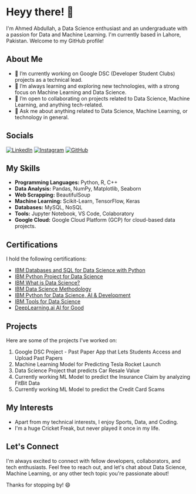 # Heyy there! 👋

I'm Ahmed Abdullah, a Data Science enthusiast and an undergraduate with a passion for Data and Machine Learning. I'm currently based in Lahore, Pakistan. Welcome to my GitHub profile!

## About Me

- 🔭 I’m currently working on Google DSC (Developer Student Clubs) projects as a technical lead.
- 🌱 I’m always learning and exploring new technologies, with a strong focus on Machine Learning and Data Science.
- 👯 I’m open to collaborating on projects related to Data Science, Machine Learning, and anything tech-related.
- 💬 Ask me about anything related to Data Science, Machine Learning, or technology in general.

## Socials
[![LinkedIn](https://img.shields.io/badge/LinkedIn-%230077B5.svg?logo=linkedin&logoColor=white)](https://www.linkedin.com/in/ahmedembedded) 
[![Instagram](https://img.shields.io/badge/Instagram-%23E4405F.svg?logo=Instagram&logoColor=white)](https://www.instagram.com/ahmedembedded/) [![GitHub](https://img.shields.io/badge/GitHub-%23121011.svg?logo=GitHub&logoColor=white)](https://github.com/ahmedembeddedx/)


## My Skills

- **Programming Languages:** Python, R, C++
- **Data Analysis:** Pandas, NumPy, Matplotlib, Seaborn
- **Web Scrapping:** BeautifulSoup
- **Machine Learning:** Scikit-Learn, TensorFlow, Keras
- **Databases:** MySQL, NoSQL
- **Tools:** Jupyter Notebook, VS Code, Colaboratory
- **Google Cloud:** Google Cloud Platform (GCP) for cloud-based data projects.

## Certifications

I hold the following certifications:

- [IBM Databases and SQL for Data Science with Python](https://www.coursera.org/account/accomplishments/certificate/DHV92VFF2PB6)
- [IBM Python Project for Data Science](https://www.coursera.org/account/accomplishments/certificate/3H4DWQ84VR3D)
- [IBM What is Data Science?](https://www.coursera.org/account/accomplishments/certificate/9WVZ6B8E5FRH) 
- [IBM Data Science Methodology](https://www.coursera.org/account/accomplishments/certificate/U2HFLHLKQ8GC)
- [IBM Python for Data Science, AI & Development](https://www.coursera.org/account/accomplishments/certificate/3394WFS5XMZT)
- [IBM Tools for Data Science](https://www.coursera.org/account/accomplishments/certificate/MFNVM2BFT2VH)
- [DeepLearning.ai AI for Good](https://www.coursera.org/account/accomplishments/certificate/8U8MCFYJ596F)

## Projects

Here are some of the projects I've worked on:

1. Google DSC Project - Past Paper App that Lets Students Access and Upload Past Papers
2. Machine Learning Model for Predicting Tesla Rocket Launch
3. Data Science Project that predicts Car Resale Value
4. Currently working ML Model to predict the Insurance Claim by analyzing FitBit Data
5. Currently working ML Model to predict the Credit Card Scams
 
## My Interests

- Apart from my technical interests, I enjoy Sports, Data, and Coding.
- I'm a huge Cricket Freak, but never played it once in my life.

## Let's Connect

I'm always excited to connect with fellow developers, collaborators, and tech enthusiasts. Feel free to reach out, and let's chat about Data Science, Machine Learning, or any other tech topic you're passionate about!

Thanks for stopping by! 😄
